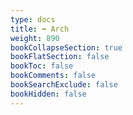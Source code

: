 ```yaml
---
type: docs
title: ➡️ Arch
weight: 890
bookCollapseSection: true
bookFlatSection: false
bookToc: false
bookComments: false
bookSearchExclude: false
bookHidden: false
---
```

